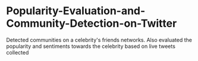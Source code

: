 # Popularity-Evaluation-and-Community-Detection-on-Twitter

Detected communities on a celebrity's friends networks. 
Also evaluated the popularity and sentiments towards the celebrity based on live tweets collected

